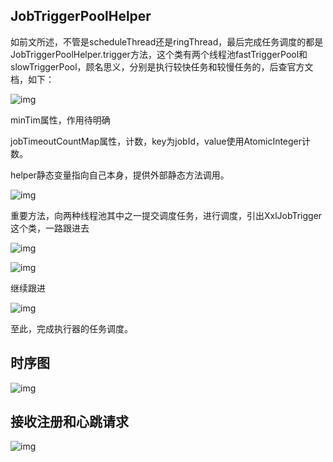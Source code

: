 ## JobTriggerPoolHelper

如前文所述，不管是scheduleThread还是ringThread，最后完成任务调度的都是JobTriggerPoolHelper.trigger方法，这个类有两个线程池fastTriggerPool和slowTriggerPool，顾名思义，分别是执行较快任务和较慢任务的，后查官方文档，如下：

![img](https://img2018.cnblogs.com/blog/753271/201909/753271-20190924104757901-1796015968.png) 

minTim属性，作用待明确

jobTimeoutCountMap属性，计数，key为jobId，value使用AtomicInteger计数。

helper静态变量指向自己本身，提供外部静态方法调用。

![img](https://img2018.cnblogs.com/blog/753271/201909/753271-20190924105720607-393540803.png)

重要方法，向两种线程池其中之一提交调度任务，进行调度，引出XxlJobTrigger这个类，一路跟进去

![img](https://img2018.cnblogs.com/blog/753271/201909/753271-20190924112835765-354928850.png)

![img](https://img2018.cnblogs.com/blog/753271/201909/753271-20190924113032158-120384122.png)

继续跟进

![img](https://img2018.cnblogs.com/blog/753271/201909/753271-20190924113055497-1907427470.png)

至此，完成执行器的任务调度。

## 时序图

![img](https://img2018.cnblogs.com/blog/753271/201909/753271-20190924213930801-512581316.png)

## 接收注册和心跳请求

![img](https://img2018.cnblogs.com/blog/753271/201909/753271-20190926153634669-808587215.png)